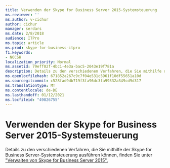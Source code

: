 ```yaml
---
title: Verwenden der Skype for Business Server 2015-Systemsteuerung
ms.reviewer: ''
ms.author: v-cichur
author: cichur
manager: serdars
ms.date: 2/8/2018
audience: ITPro
ms.topic: article
ms.prod: skype-for-business-itpro
f1.keywords:
- NOCSH
localization_priority: Normal
ms.assetid: 79eff02f-4bc1-4e3a-bac5-2043e19f781a
description: Details zu den verschiedenen Verfahren, die Sie mithilfe der Skype for Business Server-Systemsteuerung ausführen können, finden Sie unter "Verwalten von Skype for Business Server 2015".
ms.openlocfilehash: 671852a267c9c7f04e531c5961f10df55651a10d
ms.sourcegitcommit: c528fad9db719f3fa96dc3fa99332a349cd9d317
ms.translationtype: MT
ms.contentlocale: de-DE
ms.lasthandoff: 01/12/2021
ms.locfileid: "49826755"
---
```

# <a name="use-the-skype-for-business-server-2015-control-panel"></a>Verwenden der Skype for Business Server 2015-Systemsteuerung
 
Details zu den verschiedenen Verfahren, die Sie mithilfe der Skype for Business Server-Systemsteuerung ausführen können, finden Sie unter ["Verwalten von Skype for Business Server 2015".](../../manage/manage.md)
  

